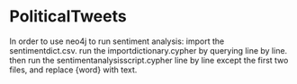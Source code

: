 # PoliticalTweets

In order to use neo4j to run sentiment analysis:
  import the sentimentdict.csv.
  run the importdictionary.cypher by querying line by line.
  then run the sentimentanalysisscript.cypher line by line except the first two files, and replace {word} with text.
